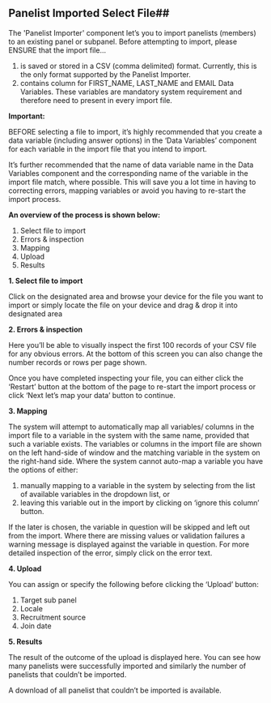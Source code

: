 ## Panelist Imported Select File##

The 'Panelist Importer' component let’s you to import panelists (members) to an existing panel or subpanel. Before attempting to import, please ENSURE that the import file...

1. is saved or stored in a CSV (comma delimited) format. Currently, this is the only format supported by the Panelist Importer.
2. contains column for FIRST_NAME, LAST_NAME and EMAIL Data Variables. These variables are mandatory system requirement and therefore need to present in every import file.

**Important:**

BEFORE selecting a file to import, it’s highly recommended that you create a data variable (including answer options) in the ‘Data Variables’ component for each variable in the import file that you intend to import.

It’s further recommended that the name of data variable name in the Data Variables component and the corresponding name of the variable in the import file match, where possible. This will save you a lot time in having to correcting errors, mapping variables or avoid you having to re-start the import process.   

**An overview of the process is shown below:**

1. Select file to import 
2. Errors & inspection 
3. Mapping
4. Upload
5. Results

**1.	Select file to import**

Click on the designated area and browse your device for the file you want to import or simply locate the file on your device and drag & drop it into designated area

**2.	Errors & inspection**

Here you’ll be able to visually inspect the first 100 records of your CSV file for any obvious errors. At the bottom of this screen you can also change the number records or rows per page shown. 

Once you have completed inspecting your file, you can either click the ‘Restart’ button at the bottom of the page to re-start the import process or click ‘Next let’s map your data’ button to continue.

**3.	Mapping**

The system will attempt to automatically map all variables/ columns in the import file to a variable in the system with the same name, provided that such a variable exists. 
The variables or columns in the import file are shown on the left hand-side of window and the matching variable in the system on the right-hand side.
Where the system cannot auto-map a variable you have the options of either: 

1.	manually mapping to a variable in the system by selecting from the list of available variables in the dropdown list, or 
2.	leaving this variable out in the import by clicking on ‘ignore this column’ button.

If the later is chosen, the variable in question will be skipped and left out from the import. 
Where there are missing values or validation failures a warning message is displayed against the variable in question. For more detailed inspection of the error, simply click on the error text.

**4.	Upload**

You can assign or specify the following before clicking the ‘Upload’ button:

1.	Target sub panel 
2.	 Locale
3.	Recruitment source
4.	Join date

**5.	Results**

The result of the outcome of the upload is displayed here. You can see how many panelists were successfully imported and similarly the number of panelists that couldn’t be imported. 

A download of all panelist that couldn’t be imported is available.
